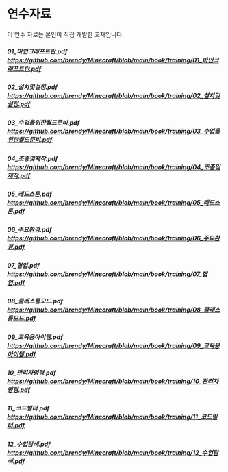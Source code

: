 # 연수자료
이 연수 자료는 본인이 직접 개발한 교재입니다.
##### 01_마인크래프트란.pdf https://github.com/brendy/Minecraft/blob/main/book/training/01_마인크래프트란.pdf
##### 02_설치및설정.pdf https://github.com/brendy/Minecraft/blob/main/book/training/02_설치및설정.pdf
##### 03_수업을위한월드준비.pdf https://github.com/brendy/Minecraft/blob/main/book/training/03_수업을위한월드준비.pdf
##### 04_조종및제작.pdf https://github.com/brendy/Minecraft/blob/main/book/training/04_조종및제작.pdf
##### 05_레드스톤.pdf https://github.com/brendy/Minecraft/blob/main/book/training/05_레드스톤.pdf
##### 06_주요환경.pdf https://github.com/brendy/Minecraft/blob/main/book/training/06_주요환경.pdf
##### 07_협업.pdf https://github.com/brendy/Minecraft/blob/main/book/training/07_협업.pdf
##### 08_클래스룸모드.pdf https://github.com/brendy/Minecraft/blob/main/book/training/08_클래스룸모드.pdf
##### 09_교육용아이템.pdf https://github.com/brendy/Minecraft/blob/main/book/training/09_교육용아이템.pdf
##### 10_관리자명령.pdf https://github.com/brendy/Minecraft/blob/main/book/training/10_관리자명령.pdf
##### 11_코드빌더.pdf https://github.com/brendy/Minecraft/blob/main/book/training/11_코드빌더.pdf
##### 12_수업탐색.pdf https://github.com/brendy/Minecraft/blob/main/book/training/12_수업탐색.pdf
